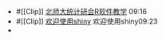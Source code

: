 - #[[Clip]] [北师大统计研会R软件教学](https://space.bilibili.com/17032117?spm_id_from=333.337.search-card.all.click) 09:16
- #[[Clip]] [欢迎使用shiny](https://zhuanlan.zhihu.com/p/23102064)
  欢迎使用shiny09:23
-
